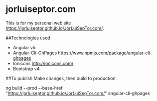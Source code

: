 # jorluiseptor.com
This is for my personal web site https://jorluiseptor.github.io/JorLuiSepTor.com/. 

##Technologies used
- Angular v5
- Angular-Cli-GhPages https://www.npmjs.com/package/angular-cli-ghpages
- Ionicons http://ionicons.com/
- Bootstrap v4

##To publish
Make changes, then build to production:

ng build --prod --base-href "https://jorluiseptor.github.io/JorLuiSepTor.com/"
angular-cli-ghpages